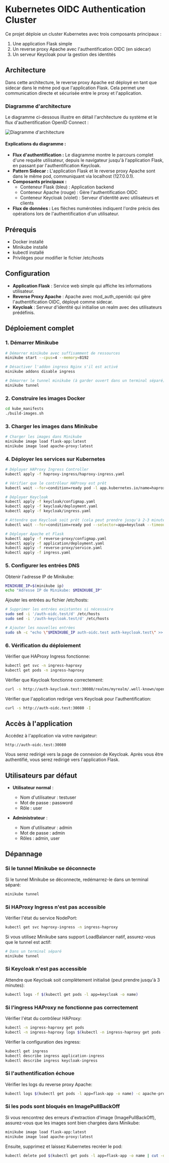 # Kubernetes OIDC Authentication Cluster

Ce projet déploie un cluster Kubernetes avec trois composants principaux :

1. Une application Flask simple
2. Un reverse proxy Apache avec l'authentification OIDC (en sidecar)
3. Un serveur Keycloak pour la gestion des identités

## Architecture

Dans cette architecture, le reverse proxy Apache est déployé en tant que sidecar dans le même pod que l'application Flask. Cela permet une communication directe et sécurisée entre le proxy et l'application.

### Diagramme d'architecture

Le diagramme ci-dessous illustre en détail l'architecture du système et le flux d'authentification OpenID Connect :

![Diagramme d'architecture](UML.png)

#### Explications du diagramme :

- **Flux d'authentification :** Le diagramme montre le parcours complet d'une requête utilisateur, depuis le navigateur jusqu'à l'application Flask, en passant par l'authentification Keycloak.
- **Pattern Sidecar :** L'application Flask et le reverse proxy Apache sont dans le même pod, communiquant via localhost (127.0.0.1).
- **Composants principaux :**
  - Conteneur Flask (bleu) : Application backend
  - Conteneur Apache (rouge) : Gère l'authentification OIDC
  - Conteneur Keycloak (violet) : Serveur d'identité avec utilisateurs et clients
- **Flux de données :** Les flèches numérotées indiquent l'ordre précis des opérations lors de l'authentification d'un utilisateur.

## Prérequis

- Docker installé
- Minikube installé
- kubectl installé
- Privilèges pour modifier le fichier /etc/hosts

## Configuration

- **Application Flask** : Service web simple qui affiche les informations utilisateur.
- **Reverse Proxy Apache** : Apache avec mod_auth_openidc qui gère l'authentification OIDC, déployé comme sidecar.
- **Keycloak** : Serveur d'identité qui initialise un realm avec des utilisateurs prédéfinis.

## Déploiement complet

### 1. Démarrer Minikube

```bash
# Démarrer minikube avec suffisamment de ressources
minikube start --cpus=4 --memory=8192

# Désactiver l'addon ingress Nginx s'il est activé
minikube addons disable ingress

# Démarrer le tunnel minikube (à garder ouvert dans un terminal séparé)
minikube tunnel
```

### 2. Construire les images Docker

```bash
cd kube_manifests
./build-images.sh
```

### 3. Charger les images dans Minikube

```bash
# Charger les images dans Minikube
minikube image load flask-app:latest
minikube image load apache-proxy:latest
```

### 4. Déployer les services sur Kubernetes

```bash
# Déployer HAProxy Ingress Controller
kubectl apply -f haproxy-ingress/haproxy-ingress.yaml

# Vérifier que le contrôleur HAProxy est prêt
kubectl wait --for=condition=ready pod -l app.kubernetes.io/name=haproxy-ingress -n ingress-haproxy --timeout=180s

# Déployer Keycloak
kubectl apply -f keycloak/configmap.yaml
kubectl apply -f keycloak/deployment.yaml
kubectl apply -f keycloak/ingress.yaml

# Attendre que Keycloak soit prêt (cela peut prendre jusqu'à 2-3 minutes)
kubectl wait --for=condition=ready pod --selector=app=keycloak --timeout=180s

# Déployer Apache et Flask
kubectl apply -f reverse-proxy/configmap.yaml
kubectl apply -f application/deployment.yaml 
kubectl apply -f reverse-proxy/service.yaml
kubectl apply -f ingress.yaml
```

### 5. Configurer les entrées DNS

Obtenir l'adresse IP de Minikube:
```bash
MINIKUBE_IP=$(minikube ip)
echo "Adresse IP de Minikube: $MINIKUBE_IP"
```

Ajouter les entrées au fichier /etc/hosts:
```bash
# Supprimer les entrées existantes si nécessaire
sudo sed -i '/auth-oidc.test/d' /etc/hosts
sudo sed -i '/auth-keycloak.test/d' /etc/hosts

# Ajouter les nouvelles entrées
sudo sh -c "echo \"$MINIKUBE_IP auth-oidc.test auth-keycloak.test\" >> /etc/hosts"
```

### 6. Vérification du déploiement

Vérifier que HAProxy Ingress fonctionne:
```bash
kubectl get svc -n ingress-haproxy
kubectl get pods -n ingress-haproxy
```

Vérifier que Keycloak fonctionne correctement:
```bash
curl -s http://auth-keycloak.test:30080/realms/myrealm/.well-known/openid-configuration | head -5
```

Vérifier que l'application redirige vers Keycloak pour l'authentification:
```bash
curl -s http://auth-oidc.test:30080 -I
```

## Accès à l'application

Accédez à l'application via votre navigateur:
```
http://auth-oidc.test:30080
```

Vous serez redirigé vers la page de connexion de Keycloak. Après vous être authentifié, vous serez redirigé vers l'application Flask.

## Utilisateurs par défaut

- **Utilisateur normal** :
  - Nom d'utilisateur : testuser
  - Mot de passe : password
  - Rôle : user

- **Administrateur** :
  - Nom d'utilisateur : admin
  - Mot de passe : admin
  - Rôles : admin, user

## Dépannage

### Si le tunnel Minikube se déconnecte

Si le tunnel Minikube se déconnecte, redémarrez-le dans un terminal séparé:
```bash
minikube tunnel
```

### Si HAProxy Ingress n'est pas accessible

Vérifier l'état du service NodePort:
```bash
kubectl get svc haproxy-ingress -n ingress-haproxy
```

Si vous utilisez Minikube sans support LoadBalancer natif, assurez-vous que le tunnel est actif:
```bash
# Dans un terminal séparé
minikube tunnel
```

### Si Keycloak n'est pas accessible

Attendre que Keycloak soit complètement initialisé (peut prendre jusqu'à 3 minutes):
```bash
kubectl logs -f $(kubectl get pods -l app=keycloak -o name)
```

### Si l'ingress HAProxy ne fonctionne pas correctement

Vérifier l'état du contrôleur HAProxy:
```bash
kubectl -n ingress-haproxy get pods
kubectl -n ingress-haproxy logs $(kubectl -n ingress-haproxy get pods -l app.kubernetes.io/name=haproxy-ingress -o name)
```

Vérifier la configuration des ingress:
```bash
kubectl get ingress
kubectl describe ingress application-ingress
kubectl describe ingress keycloak-ingress
```

### Si l'authentification échoue

Vérifier les logs du reverse proxy Apache:
```bash
kubectl logs $(kubectl get pods -l app=flask-app -o name) -c apache-proxy
```

### Si les pods sont bloqués en ImagePullBackOff

Si vous rencontrez des erreurs d'extraction d'image (ImagePullBackOff), assurez-vous que les images sont bien chargées dans Minikube:
```bash
minikube image load flask-app:latest
minikube image load apache-proxy:latest
```

Ensuite, supprimez et laissez Kubernetes recréer le pod:
```bash
kubectl delete pod $(kubectl get pods -l app=flask-app -o name | cut -d/ -f2)
```